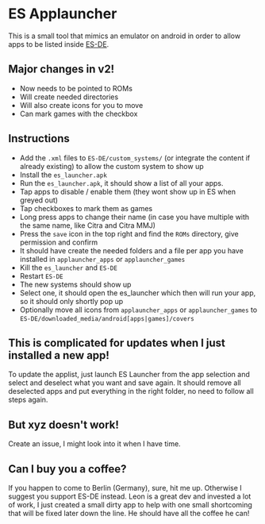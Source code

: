 # ES Applauncher
This is a small tool that mimics an emulator on android in order to allow apps to be listed inside [ES-DE]([https://pages.github.com/](https://gitlab.com/es-de/emulationstation-de)https://gitlab.com/es-de/emulationstation-de).

## Major changes in v2!
- Now needs to be pointed to ROMs
- Will create needed directories
- Will also create icons for you to move
- Can mark games with the checkbox

## Instructions
- Add the `.xml` files to `ES-DE/custom_systems/` (or integrate the content if already existing) to allow the custom system to show up
- Install the `es_launcher.apk`
- Run the `es_launcher.apk`, it should show a list of all your apps.
- Tap apps to disable / enable them (they wont show up in ES when greyed out)
- Tap checkboxes to mark them as games
- Long press apps to change their name (in case you have multiple with the same name, like Citra and Citra MMJ)
- Press the `save` icon in the top right and find the `ROMs` directory, give permission and confirm
- It should have create the needed folders and a file per app you have installed in `applauncher_apps` or `applauncher_games`
- Kill the `es_launcher` and `ES-DE`
- Restart `ES-DE`
- The new systems should show up
- Select one, it should open the es_launcher which then will run your app, so it should only shortly pop up
- Optionally move all icons from `applauncher_apps` or `applauncher_games` to `ES-DE/downloaded_media/android[apps|games]/covers`

## This is complicated for updates when I just installed a new app!
To update the applist, just launch ES Launcher from the app selection and select and deselect what you want and save again.
It should remove all deselected apps and put everything in the right folder, no need to follow all steps again.

## But xyz doesn't work!
Create an issue, I might look into it when I have time.

## Can I buy you a coffee?
If you happen to come to Berlin (Germany), sure, hit me up.
Otherwise I suggest you support ES-DE instead.
Leon is a great dev and invested a lot of work, I just created a small dirty app to help with one small shortcoming that will be fixed later down the line.
He should have all the coffee he can!
